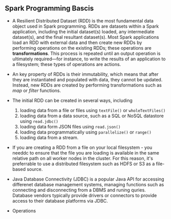 
## Spark Programming Bascis

* A Resilient Distributed Dataset (RDD) is the most fundamental data object used in Spark programming. RDDs are datasets within a Spark application, including the initial dataset(s) loaded, any intermediate dataset(s), and the final resultant dataset(s). Most Spark applications load an RDD with external data and then create new RDDs by performing operations on the existing RDDs; these operations are **transformations**. This process is repeated until an output operation is ultimately required—for instance, to write the results of an application to a filesystem; these types of operations are actions.

* An key property of RDDs is their immutability, which means that after they are instantiated and populated with data, they cannot be updated. Instead, new RDDs are created by performing transformations such as *map* or *filter* functions.

* The initial RDD can be created in several ways, including
    1. loading data from a file or files using `textFile()` or `wholeTextFiles()`
    2. loading data from a data source, such as a SQL or NoSQL datastore using `read.jdbc()`
    3. loading data form JSON files using `read.json()`
    4. loading data programmatically using `parallelize()` or `range()`
    5. loading data from a stream.

* If you are creating a RDD from a file on your local filesystem - you needdc to ensure that the file you are loading is available in the same relative path on all worker nodes in the cluster. For this reason, it's preferrable to use a distributed filesystem such as HDFS or S3 as a file-based source.

* Java Database Connectivity (JDBC) is a popular Java API for accessing differenet database management systems, managing functions such as connecting and disconnecting from a DBMS and runing quries. Database vendors typically provide drivers or connectors to provide access to their database platforms via JDBC.

* Operations
